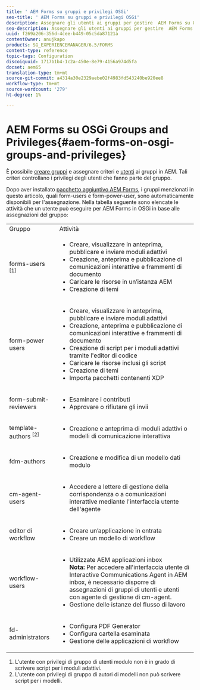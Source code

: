 ```yaml
---
title: ' AEM Forms su gruppi e privilegi OSGi'
seo-title: ' AEM Forms su gruppi e privilegi OSGi'
description: Assegnare gli utenti ai gruppi per gestire  AEM Forms su OSGi
seo-description: Assegnare gli utenti ai gruppi per gestire  AEM Forms su OSGi
uuid: f269a206-356d-4cee-b449-05c5da87121a
contentOwner: anujkapo
products: SG_EXPERIENCEMANAGER/6.5/FORMS
content-type: reference
topic-tags: Configuration
discoiquuid: 1717b1b4-1c2a-450e-8e79-4156a974d5fa
docset: aem65
translation-type: tm+mt
source-git-commit: a4314a30e2329aebe02f4983fd543240be920ee8
workflow-type: tm+mt
source-wordcount: '279'
ht-degree: 1%

---
```



#  AEM Forms su OSGi Groups and Privileges{#aem-forms-on-osgi-groups-and-privileges}

È possibile [creare gruppi](/help/sites-administering/user-group-ac-admin.md#group-administration) e assegnare criteri e [utenti](/help/sites-administering/user-group-ac-admin.md#user-administration) ai gruppi in AEM. Tali criteri controllano i privilegi degli utenti che fanno parte del gruppo.

Dopo aver installato [ pacchetto aggiuntivo AEM Forms](../../forms/using/installing-configuring-aem-forms-osgi.md), i gruppi menzionati in questo articolo, quali form-users e form-power-user, sono automaticamente disponibili per l&#39;assegnazione. Nella tabella seguente sono elencate le attività che un utente può eseguire per  AEM Forms in OSGi in base alle assegnazioni del gruppo:

<table>
 <tbody>
  <tr>
   <td>Gruppo</td> 
   <td>Attività</td> 
  </tr>
  <tr>
   <td>forms-users <sup>[1]</sup></td> 
   <td>
    <ul> 
     <li>Creare, visualizzare in anteprima, pubblicare e inviare moduli adattivi</li> 
     <li>Creazione, anteprima e pubblicazione di comunicazioni interattive e frammenti di documento</li> 
     <li>Caricare le risorse in un’istanza AEM</li> 
     <li>Creazione di temi</li> 
    </ul> </td> 
  </tr>
  <tr>
   <td>form-power users</td> 
   <td>
    <ul> 
     <li>Creare, visualizzare in anteprima, pubblicare e inviare moduli adattivi</li> 
     <li>Creazione, anteprima e pubblicazione di comunicazioni interattive e frammenti di documento</li> 
     <li>Creazione di script per i moduli adattivi tramite l'editor di codice</li> 
     <li>Caricare le risorse inclusi gli script</li> 
     <li>Creazione di temi</li> 
     <li>Importa pacchetti contenenti XDP</li> 
    </ul> </td> 
  </tr>
  <tr>
   <td>form-submit-reviewers</td> 
   <td>
    <ul> 
     <li>Esaminare i contributi</li> 
     <li>Approvare o rifiutare gli invii</li> 
    </ul> </td> 
  </tr>
  <tr>
   <td>template-authors <sup>[2]</sup></td> 
   <td>
    <ul> 
     <li>Creazione e anteprima di moduli adattivi o modelli di comunicazione interattiva</li> 
    </ul> </td> 
  </tr>
  <tr>
   <td><p>fdm-authors</p> </td> 
   <td>
    <ul> 
     <li>Creazione e modifica di un modello dati modulo</li> 
    </ul> </td> 
  </tr>
  <tr>
   <td>cm-agent-users</td> 
   <td>
    <ul> 
     <li>Accedere a lettere di gestione della corrispondenza o a comunicazioni interattive mediante l'interfaccia utente dell'agente</li> 
    </ul> </td> 
  </tr>
  <tr>
   <td><p>editor di workflow</p> </td> 
   <td>
    <ul> 
     <li>Creare un’applicazione in entrata</li> 
     <li>Creare un modello di workflow</li> 
    </ul> </td> 
  </tr>
  <tr>
   <td>workflow-users</td> 
   <td>
    <ul> 
     <li>Utilizzate AEM applicazioni inbox<br /> <strong>Nota: </strong>Per accedere all'interfaccia utente di Interactive Communications Agent in AEM inbox, è necessario disporre di assegnazioni di gruppi di utenti e utenti con agente di gestione di cm-agent.</li> 
     <li>Gestione delle istanze del flusso di lavoro</li> 
    </ul> </td> 
  </tr>
  <tr>
   <td>fd-administrators</td> 
   <td>
    <ul> 
     <li>Configura PDF Generator</li> 
     <li>Configura cartella esaminata</li> 
     <li>Gestione delle applicazioni di workflow</li> 
    </ul> </td> 
  </tr>
 </tbody>
</table>

1. L&#39;utente con privilegi di gruppo di utenti modulo non è in grado di scrivere script per i moduli adattivi.
1. L&#39;utente con privilegi di gruppo di autori di modelli non può scrivere script per i modelli.

